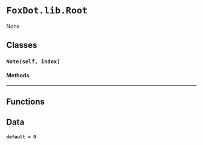 # `FoxDot.lib.Root`

None

## Classes

### `Note(self, index)`



#### Methods

---

## Functions

## Data

#### `default = 0`

